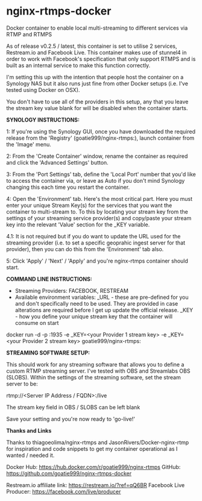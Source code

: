 # nginx-rtmps-docker

Docker container to enable local multi-streaming to different services via RTMP and RTMPS

As of release v0.2.5 / latest, this container is set to utilise 2 services, Restream.io and Facebook Live.  This container makes use of stunnel4 in order to work with Facebook's specification that only support RTMPS and is built as an internal service to make this function correctly.

I'm setting this up with the intention that people host the container on a Synology NAS but it also runs just fine from other Docker setups (i.e. I've tested using Docker on OSX).

You don't have to use all of the providers in this setup, any that you leave the stream key value blank for will be disabled when the container starts.



**SYNOLOGY INSTRUCTIONS:**

1: If you're using the Synology GUI, once you have downloaded the required release from the 'Registry' (goatie999/nginx-rtmps:<tag>), launch container from the 'Image' menu.

2: From the 'Create Container' window, rename the container as required and click the 'Advanced Settings' button.

3: From the 'Port Settings' tab, define the 'Local Port' number that you'd like to access the container via, or leave as Auto if you don't mind Synology changing this each time you restart the container.

4: Open the 'Environment' tab.  Here's the most critical part.  Here you must enter your unique Stream Key(s) for the services that you want the container to multi-stream to.  To this by locating your stream key from the settings of your streaming service provider(s) and copy/paste your stream key into the relevant 'Value' section for the <provider>_KEY variable.
  
4.1: It is not required but if you do want to update the URL used for the streaming provider (i.e. to set a specific geoprahic ingest server for that provider), then you can do this from the 'Environment' tab also.

5: Click 'Apply' / 'Next' / 'Apply' and you're nginx-rtmps container should start.



**COMMAND LINE INSTRUCTIONS:**

* Streaming Providers: FACEBOOK, RESTREAM
* Available environment variables:
    <Provider>_URL - these are pre-defined for you and don't specifically need to be used.  They are provided in case alterations are required before I get up update the official release.
    <Provider>_KEY - how you define your unique stream key that the container will consume on start

docker run -d -p <your port>:1935 -e <Provider1>_KEY=<your Provider 1 stream key> -e <Provider2>_KEY=<your Provider 2 stream key> goatie999/nginx-rtmps:<tag>



**STREAMING SOFTWARE SETUP:**

This should work for any streaming software that allows you to define a custom RTMP streaming server.  I've tested with OBS and Streamlabs OBS (SLOBS).  Within the settings of the streaming software, set the stream server to be:

rtmp://<Server IP Address / FQDN>:<Chosen Port Number>/live

The stream key field in OBS / SLOBS can be left blank

Save your setting and you're now ready to 'go-live!'




**Thanks and Links**

Thanks to thiagoeolima/nginx-rtmps and JasonRivers/Docker-nginx-rtmp for inspiration and code snippets to get my container operational as I wanted / needed it.

Docker Hub: https://hub.docker.com/r/goatie999/nginx-rtmps
GitHub: https://github.com/goatie999/nginx-rtmps-docker

Restream.io affiliate link: https://restream.io/?ref=qQ6BR
Facebook Live Producer: https://facebook.com/live/producer
